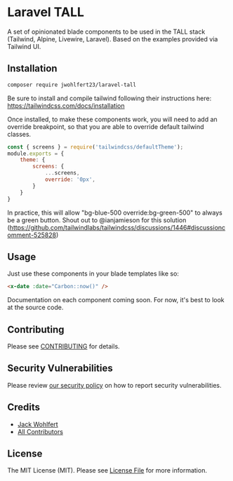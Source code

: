 # Laravel TALL

A set of opinionated blade components to be used in the TALL stack (Tailwind, Alpine, Livewire, Laravel). Based on the examples provided via Tailwind UI.

## Installation

```bash
composer require jwohlfert23/laravel-tall
```

Be sure to install and compile tailwind following their instructions here: https://tailwindcss.com/docs/installation

Once installed, to make these components work, you will need to add an override breakpoint, so that you are able to override default
tailwind classes.

```js
const { screens } = require('tailwindcss/defaultTheme');
module.exports = {
    theme: {
        screens: {
            ...screens,
            override: '0px',
        }
    }
}
```

In practice, this will allow "bg-blue-500 override:bg-green-500" to always be a green button. Shout out to @ianjamieson for this
solution (https://github.com/tailwindlabs/tailwindcss/discussions/1446#discussioncomment-525828)

## Usage

Just use these components in your blade templates like so:

```html
<x-date :date="Carbon::now()" />
```

Documentation on each component coming soon. For now, it's best to look at the source code.

## Contributing

Please see [CONTRIBUTING](.github/CONTRIBUTING.md) for details.

## Security Vulnerabilities

Please review [our security policy](../../security/policy) on how to report security vulnerabilities.

## Credits

- [Jack Wohlfert](https://github.com/jwohlfert23)
- [All Contributors](../../contributors)

## License

The MIT License (MIT). Please see [License File](LICENSE.md) for more information.
